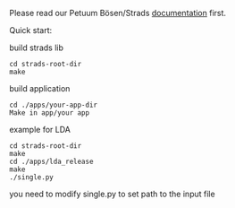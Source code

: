Please read our Petuum Bösen/Strads [documentation](http://docs.petuum.com/) first.

Quick start:

build strads lib
```
cd strads-root-dir
make
```

build application 
```
cd ./apps/your-app-dir
Make in app/your app 
```

example for LDA 
```
cd strads-root-dir 
make 
cd ./apps/lda_release 
make 
./single.py
```
you need to modify single.py to set path to the input file 
